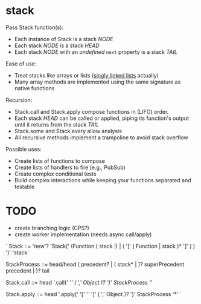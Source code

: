 stack
=====

Pass Stack function(s):
* Each instance of Stack is a stack _NODE_
* Each stack _NODE_ is a stack _HEAD_
* Each stack _NODE_ with an *undefined* `next` property is a stack _TAIL_

Ease of use:
* Treat stacks like arrays or lists ([singly linked lists](http://en.wikipedia.org/wiki/Linked_list#Singly_linked_list) actually)
* Many array methods are implemented using the same signature as native functions

Recursion:
* Stack.call and Stack.apply compose functions in (LIFO) order.
* Each stack _HEAD_ can be called or applied, piping its function's output until it returns from the stack _TAIL_
* Stack.some and Stack.every allow analysis
* All recursive methods implement a trampoline to avoid stack overflow

Possible uses:
* Create lists of functions to compose
* Create lists of handlers to fire (e.g., PubSub)
* Create complex conditional tests
* Build complex interactions while keeping your functions separated and testable

TODO
====
* create branching logic (CPS?)
* create worker implementation (needs async call/apply)

`
Stack
::= 'new'? 'Stack(' (Function ( stack |) | ( '[' ( Function | stack )* ']' ) ) ')' 'stack'

StackProcess
::= head/head ( precedent? | ( stack* | )? superPrecedent  precedent | )? tail

Stack.call
::= head '.call(' '*' ( ',' Object )? ')' StackProcess '*'

Stack.apply
::= head '.apply(' '[' '*'* ']' ( ',' Object )? ')' StackProcess  '*'
`
